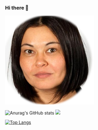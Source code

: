 ### Hi there 👋

![Cover](https://github.com/alerafart/alerafart/blob/main/img/alex.png)

![Anurag's GitHub stats](https://github-readme-stats.vercel.app/api?username=alerafart&count_private=true&hide=stars&show_icons=true&theme=merko)
<img height="110px" src="https://github-readme-stats.vercel.app/api/top-langs/?username=alerafart&hide_title=true&hide_border=true&layout=compact&langs_count=8&theme=merko" />

[![Top Langs](https://github-readme-stats.vercel.app/api/top-langs/?username=alerafart&theme=merko)](https://github.com/alerafart/github-readme-stats)
<!--
**alerafart/alerafart** is a ✨ _special_ ✨ repository because its `README.md` (this file) appears on your GitHub profile.

Here are some ideas to get you started:

- 🔭 I’m currently working on ...
- 🌱 I’m currently learning ...
- 👯 I’m looking to collaborate on ...
- 🤔 I’m looking for help with ...
- 💬 Ask me about ...
- 📫 How to reach me: ...
- 😄 Pronouns: ...
- ⚡ Fun fact: ...
-->
